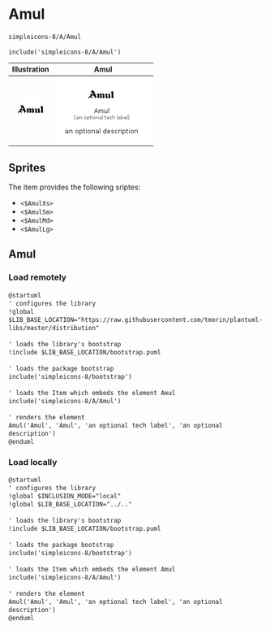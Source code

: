 # Amul


```text
simpleicons-8/A/Amul
```

```text
include('simpleicons-8/A/Amul')
```



| Illustration | Amul |
| :---: | :---: |
| ![illustration for Illustration](../../simpleicons-8/A/Amul.png) | ![illustration for Amul](../../simpleicons-8/A/Amul.Local.png) |



## Sprites
The item provides the following sriptes:

- `<$AmulXs>`
- `<$AmulSm>`
- `<$AmulMd>`
- `<$AmulLg>`





## Amul

### Load remotely
```plantuml
@startuml
' configures the library
!global $LIB_BASE_LOCATION="https://raw.githubusercontent.com/tmorin/plantuml-libs/master/distribution"

' loads the library's bootstrap
!include $LIB_BASE_LOCATION/bootstrap.puml

' loads the package bootstrap
include('simpleicons-8/bootstrap')

' loads the Item which embeds the element Amul
include('simpleicons-8/A/Amul')

' renders the element
Amul('Amul', 'Amul', 'an optional tech label', 'an optional description')
@enduml
```

### Load locally
```plantuml
@startuml
' configures the library
!global $INCLUSION_MODE="local"
!global $LIB_BASE_LOCATION="../.."

' loads the library's bootstrap
!include $LIB_BASE_LOCATION/bootstrap.puml

' loads the package bootstrap
include('simpleicons-8/bootstrap')

' loads the Item which embeds the element Amul
include('simpleicons-8/A/Amul')

' renders the element
Amul('Amul', 'Amul', 'an optional tech label', 'an optional description')
@enduml
```

